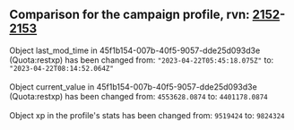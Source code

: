 ## Comparison for the campaign profile, rvn: [2152](https://github.com/PRO100KatYT/FortniteProfileRevisions/tree/main/profiles/campaign/2152%20campaign.json)-[2153](https://github.com/PRO100KatYT/FortniteProfileRevisions/tree/main/profiles/campaign/2153%20campaign.json)

Object last_mod_time in 45f1b154-007b-40f5-9057-dde25d093d3e (Quota:restxp) has been changed from: `"2023-04-22T05:45:18.075Z"` to: `"2023-04-22T08:14:52.064Z"`
<br><br>
Object current_value in 45f1b154-007b-40f5-9057-dde25d093d3e (Quota:restxp) has been changed from: `4553628.0874` to: `4401178.0874`
<br><br>
Object xp in the profile's stats has been changed from: `9519424` to: `9824324`
<br><br>
